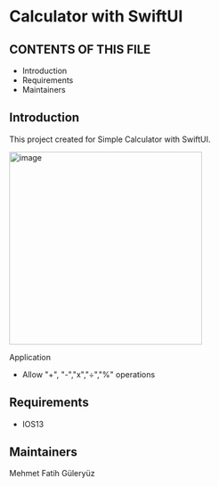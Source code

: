 # Calculator with SwiftUI

CONTENTS OF THIS FILE
---------------------
 * Introduction
 * Requirements
 * Maintainers


Introduction
------------
This project created for Simple Calculator with SwiftUI.

<img width="346" alt="image" src="https://user-images.githubusercontent.com/8200970/177218186-680f3089-9365-4e30-a68a-fa3b2e0fa1c7.png">


Application 
* Allow "+", "-","x","÷","%"  operations


Requirements
------------
* IOS13


Maintainers
------------
Mehmet Fatih Güleryüz
